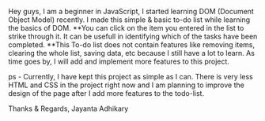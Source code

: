 Hey guys,
I am a beginner in JavaScript, I started learning DOM (Document Object Model) recently. I made this simple & basic to-do list while learning the basics of DOM.
**You can click on the item you entered in the list to strike through it. It can be usefull in identifying which of the tasks have been completed.
**This To-do list does not contain features like removing items, clearing the whole list, saving data, etc because I still have a lot to learn. 
As time goes by, I will add and implement more features to this project.


ps - Currently, I have kept this project as simple as I can. There is very less HTML and CSS in the project right now and I am planning to improve the design of the page after I add more features to the todo-list. 

Thanks & Regards,
Jayanta Adhikary